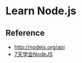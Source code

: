 Learn Node.js
=============


## Reference

- http://nodejs.org/api
- [7天学会NodeJS](https://nqdeng.github.io/7-days-nodejs/)